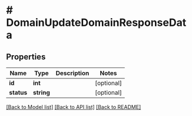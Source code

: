 # # DomainUpdateDomainResponseData

## Properties

Name | Type | Description | Notes
------------ | ------------- | ------------- | -------------
**id** | **int** |  | [optional]
**status** | **string** |  | [optional]

[[Back to Model list]](../../README.md#models) [[Back to API list]](../../README.md#endpoints) [[Back to README]](../../README.md)
